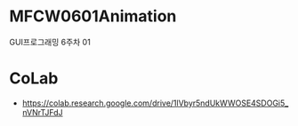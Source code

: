 # MFCW0601Animation
GUI프로그래밍 6주차 01

# CoLab
- https://colab.research.google.com/drive/1lVbyr5ndUkWWOSE4SDOGi5_nVNrTJFdJ
